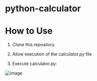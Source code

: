 # python-calculator

# How to Use
1. Clone this repository.

2. Allow execution of the calculator.py file

3. Execute calculator.py:

![image](https://user-images.githubusercontent.com/64529469/107082857-cd6f6480-681a-11eb-9983-f5183fe325b8.png)
